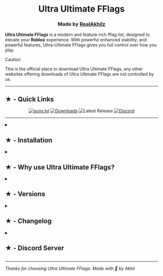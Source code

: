 <h1 align="center">Ultra Ultimate FFlags</h1>

<h3 align="center"> Made by <a href="https://guns.lol/realakhil">RealAkhilz</a> </h3>

**Ultra Ultimate FFlags** is a modern and feature-rich fflag list, designed to elevate your **Roblox** experience. With powerful enhanced stability, and powerful features, Ultra-Ultimate FFlags gives you full control over how you play.

> [!Caution]
> This is the official place to download Ultra Ultimate FFlags, any other websites offering downloads of Ultra Ultimate FFlags are not controlled by us.

---

<h2>★ - Quick Links</h2>

<div align="center">

[![guns.lol](https://img.shields.io/badge/guns.lol-RealAkhilz-darkblue?style=flat&logo=link&logoColor=white)](https://guns.lol/realakhil)
[![Downloads](https://img.shields.io/github/downloads/RealAkhilz/Ultra-Ultimate-FFlags/total?color=2c2f7c&label=Downloads&logo=cloudsmith&logoColor=white)](https://github.com/RealAkhilz/Ultra-Ultimate-FFlags/releases)
![Latest Release](https://img.shields.io/github/v/release/RealAkhilz/Ultra-Ultimate-FFlags)
[![Discord](https://img.shields.io/discord/1380077621974667264?label=Discord&color=5865F2&logo=discord&logoColor=white)](https://discord.gg/848BdgmvD9)

</div>

---

<details>
  <summary><h2>★ - Installation</h2></summary>

  <br>

  - **Download** – Get the latest release from the [Release page](https://github.com/RealAkhilz/Ultra-Ultimate-FFlags/releases).
  - **Json Editor** – Get a JSON editor like [JsonCrack](https://jsoncrack.com), or use Notepad.
  - **Importing** – Import the file to the editor.

<details>
  <summary><strong>Settings</strong></summary>

  - **Kilo Pixels** - Change the Roblox resolution (Roblox GUI or game UI unaffected).
  - **GPU** - Set the value to your GPU.
  - **Refresh Rate** - Set to your monitor refresh rate.
  - **Logical Processors -1** - Set the values to your "Logical Processors" -1.
  - **Logical Processors** - Set the values your "Logical Processors".
  - **MTU (Optional)** - Set the fflags values to ur mtu.

</details>

  - **Exporting** – Export when done.
  - **Launch Roblox** – Enjoy Roblox like never before!

</details>

<details>
  <summary><h2>★ - Why use Ultra Ultimate FFlags?</h2></summary>

  <br>

  - **Anti Data Sharing** - Stop Roblox from taking your personal information.
  - **Enhanced Performance** – Smoother gameplay, reduced stuttering, and better FPS stability.
  - **Faster Loading** – Load into Roblox games lighting fast.
  - **Debloat** - Remove the unneccessory bloat and background processes.
  - **Culling** - Aggressively cull to boost FPS.
  - **Better Sounds** - Enhanced sounds for gameplays.

</details>

<details>
  <summary><h2>★ - Versions</h2></summary>

  <br>

  - **Ultra Latency** - Reduce latency/delay [(→)](https://github.com/RealAkhilz/Ultra-Latency)
  - **Graphics Losser+** - Max FPS with __Graphics Loss__
  - **Universal Studio** - Ultra Ultimate FFlags but for **Roblox Studio**.

</details>

<details>
 <summary><h2>★ - Changelog</h2></summary>

 <br>

 No changelogs

</details>

<details>
  <summary><h2>★ - Discord Server</h2></summary>

  <br>

  **Join our Discord:** [Akhil's Lounge](https://discord.gg/848BdgmvD9) for help, news, and chat.

</details>

---

*Thanks for choosing Ultra Ultimate FFlags. Made with 💖 by Akhil*
